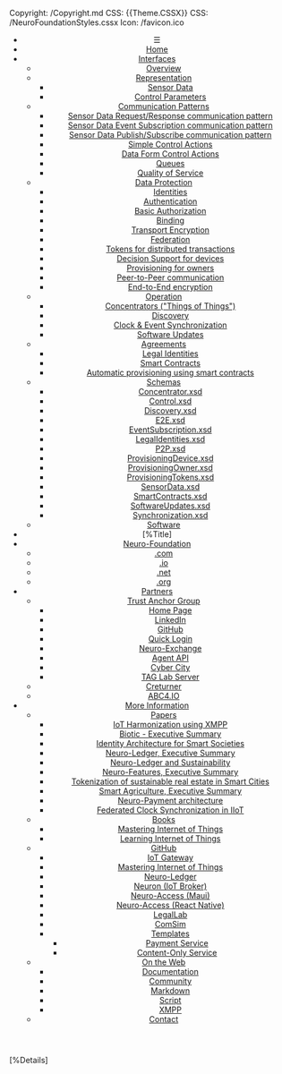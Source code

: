 ﻿Copyright: /Copyright.md
CSS: {{Theme.CSSX}}
CSS: /NeuroFoundationStyles.cssx
Icon: /favicon.ico

<header id="header">
<nav>

* &#9776;
* [Home](/Index.md)
* [Interfaces](#)
	* [Overview](Overview.md)
	* [Representation](#)
		* [Sensor Data](SensorData.md)
		* [Control Parameters](ControlParameters.md)
	* [Communication Patterns](#)
		* [Sensor Data Request/Response communication pattern](SensorDataRequestResponse.md)
		* [Sensor Data Event Subscription communication pattern](SensorDataEventSubscription.md)
		* [Sensor Data Publish/Subscribe communication pattern](SensorDataPublishSubscribe.md)
		* [Simple Control Actions](ControlSimpleActions.md)
		* [Data Form Control Actions](ControlDataForm.md)
		* [Queues](#)
		* [Quality of Service](#)
	* [Data Protection](#)
		* [Identities](Identities.md)
		* [Authentication](Authentication.md)
		* [Basic Authorization](Authorization.md)
		* [Binding](Binding.md)
		* [Transport Encryption](TransportEncryption.md)
		* [Federation](Federation.md)
		* [Tokens for distributed transactions](Tokens.md)
		* [Decision Support for devices](DecisionSupport.md)
		* [Provisioning for owners](Provisioning.md)
		* [Peer-to-Peer communication](P2P.md)
		* [End-to-End encryption](E2E.md)
	* [Operation](#)
		* [Concentrators ("Things of Things")](Concentrator.md)
		* [Discovery](Discovery.md)
		* [Clock & Event Synchronization](ClockSynchronization.md)
		* [Software Updates](SoftwareUpdates.md)
	* [Agreements](#)
		* [Legal Identities](LegalIdentities.md)
		* [Smart Contracts](/SmartContracts.md)
		* [Automatic provisioning using smart contracts](#)
	* [Schemas](#)
		* [Concentrator.xsd](Schemas/Concentrator.xsd)
		* [Control.xsd](Schemas/Control.xsd)
		* [Discovery.xsd](Schemas/Discovery.xsd)
		* [E2E.xsd](Schemas/E2E.xsd)
		* [EventSubscription.xsd](Schemas/EventSubscription.xsd)
		* [LegalIdentities.xsd](Schemas/LegalIdentities.xsd)
		* [P2P.xsd](Schemas/P2P.xsd)
		* [ProvisioningDevice.xsd](Schemas/ProvisioningDevice.xsd)
		* [ProvisioningOwner.xsd](Schemas/ProvisioningOwner.xsd)
		* [ProvisioningTokens.xsd](Schemas/ProvisioningTokens.xsd)
		* [SensorData.xsd](Schemas/SensorData.xsd)
		* [SmartContracts.xsd](Schemas/SmartContracts.xsd)
		* [SoftwareUpdates.xsd](Schemas/SoftwareUpdates.xsd)
		* [Synchronization.xsd](Schemas/Synchronization.xsd)
	* [Software](Implementations.md)
* [%Title]
* [Neuro-Foundation](#)
	* [\.com](https://neuro-foundation.com/)
	* [\.io](https://neuro-foundation.io/)
	* [\.net](https://neuro-foundation.net/)
	* [\.org](https://neuro-foundation.org/)
* [Partners](#)
	* [Trust Anchor Group](#)
		* [Home Page](https://trustanchorgroup.com/)
		* [LinkedIn](https://www.linkedin.com/company/trust-anchor-group/)
		* [GitHub](https://github.com/Trust-Anchor-Group)
		* [Quick Login](https://quicklog.in/)
		* [Neuro-Exchange](https://neuro-exchange.com/)
		* [Agent API](https://lab.tagroot.io/Documentation/Neuron/Agent.md)
		* [Cyber City](https://cybercity.online/)
		* [TAG Lab Server](https://lab.tagroot.io/)
	* [Creturner](https://www.creturner.com/)
	* [ABC4.IO](https://abc4.io/)
* [More Information](#)
	* [Papers](#)
		* [IoT Harmonization using XMPP](Papers/IoT%20Harmonization%20using%20XMPP.pdf)
		* [Biotic - Executive Summary](Papers/Biotic%20-%20Executive%20Summary.pdf)
		* [Identity Architecture for Smart Societies](Papers/Identity%20Architecture%20for%20Smart%20Societies.pdf)
		* [Neuro-Ledger, Executive Summary](Papers/Neuro-Ledger,%20Executive%20Summary.pdf)
		* [Neuro-Ledger and Sustainability](Papers/Neuro-Ledger%20and%20Sustainability.pdf)
		* [Neuro-Features, Executive Summary](Papers/Neuro-Features,%20Executive%20Summary.pdf)
		* [Tokenization of sustainable real estate in Smart Cities](Papers/Tokenization%20of%20sustainable%20real%20estate%20in%20Smart%20Cities.pdf)
		* [Smart Agriculture, Executive Summary](Papers/Smart%20Agriculture,%20Executive%20Summary.pdf)
		* [Neuro-Payment architecture](Papers/Neuro-Payment%20architecture.pdf)
		* [Federated Clock Synchronization in IIoT](Papers/Federated%20Clock%20Synchronization%20in%20IIoT.pdf)
	* [Books](#)
		* [Mastering Internet of Things](https://www.packtpub.com/en-us/product/mastering-internet-of-things-9781788397483)
		* [Learning Internet of Things](https://www.amazon.com/Learning-Internet-Things-Peter-Waher/dp/1783553537/)
	* [GitHub](https://github.com/Neuro-Foundation)
		* [IoT Gateway](https://github.com/Neuro-Foundation/IoTGateway)
		* [Mastering Internet of Things](https://github.com/Neuro-Foundation/MIoT)
		* [Neuro-Ledger](#)
		* [Neuron (IoT Broker)](#)
		* [Neuro-Access (Maui)](https://github.com/Trust-Anchor-Group/NeuroAccessMaui)
		* [Neuro-Access (React Native)](https://github.com/Trust-Anchor-Group/NeuroAccessReactNative)
		* [LegalLab](https://github.com/Trust-Anchor-Group/LegalLab)
		* [ComSim](https://github.com/Trust-Anchor-Group/ComSim)
		* [Templates](#)
			* [Payment Service](https://github.com/Trust-Anchor-Group/TemplatePaymentService)
			* [Content-Only Service](https://github.com/Trust-Anchor-Group/TemplateContentOnlyPackage)
	* [On the Web](#)
		* [Documentation](https://lab.tagroot.io/Documentation/Index.md)
		* [Community](https://lab.tagroot.io/Community/Index.md)
		* [Markdown](/Markdown.md)
		* [Script](/Script.md)
		* [XMPP](https://xmpp.org/)
	* [Contact](/Feedback.md)

</nav>
</header>
<main>

[%Details]

</main>
